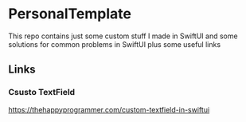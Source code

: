 # PersonalTemplate
This repo contains just some custom stuff I made in SwiftUI and some solutions for common problems in SwiftUI plus some useful links

## Links

### Csusto TextField

https://thehappyprogrammer.com/custom-textfield-in-swiftui
